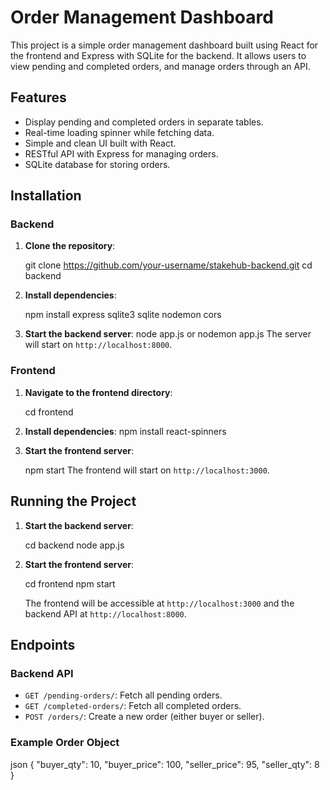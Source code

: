 # Order Management Dashboard

This project is a simple order management dashboard built using React for the frontend and Express with SQLite for the backend. It allows users to view pending and completed orders, and manage orders through an API.


## Features

- Display pending and completed orders in separate tables.
- Real-time loading spinner while fetching data.
- Simple and clean UI built with React.
- RESTful API with Express for managing orders.
- SQLite database for storing orders.

## Installation

### Backend

1. **Clone the repository**:
   
    git clone https://github.com/your-username/stakehub-backend.git
    cd backend
    

2. **Install dependencies**:
   
    npm install express sqlite3 sqlite nodemon cors

3. **Start the backend server**:
   node app.js or nodemon app.js
   The server will start on `http://localhost:8000`.

### Frontend

1. **Navigate to the frontend directory**:
    
    cd frontend
    

2. **Install dependencies**:
    npm install react-spinners 
3. **Start the frontend server**:
    
    npm start
   The frontend will start on `http://localhost:3000`.

## Running the Project

1. **Start the backend server**:
    
    cd backend
    node app.js

2. **Start the frontend server**:
   
    cd frontend
    npm start

   The frontend will be accessible at `http://localhost:3000` and the backend API at `http://localhost:8000`.

## Endpoints

### Backend API

- `GET /pending-orders/`: Fetch all pending orders.
- `GET /completed-orders/`: Fetch all completed orders.
- `POST /orders/`: Create a new order (either buyer or seller).

### Example Order Object

json
{
  "buyer_qty": 10,
  "buyer_price": 100,
  "seller_price": 95,
  "seller_qty": 8
}
